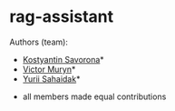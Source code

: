 # rag-assistant
Authors (team):
- [Kostyantin Savorona](https://github.com/SahaidakYurii)*
- [Victor Muryn](https://github.com/hellcastter)*
- [Yurii Sahaidak](https://github.com/SahaidakYurii)*

* all members made equal contributions
